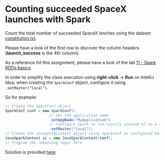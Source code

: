 # Counting succeeded SpaceX launches with Spark

Count the total number of succeeded SpaceX lanches using the dataset [constitution.txt](../datasets/spacex_launches.csv).

Please have a look of the first row to discover the column headers (**launch_success** is the 4th column).

As a reference fot this assignment, please have a look of the lab [11 - Spark RDDs basics](../labs/11-Spark_RDDs_basics/README.md)

In order to simplify the class execution using **right-click** -> **Run** on IntelliJ Idea, when creating the `SparkConf` object, configure it using `.setMaster("local")`.

So for example:

```java
// Create the SparkConf object
SparkConf conf = new SparkConf()
                    // Set the application name
                    .setAppName("MyApplication")
                    // Configure Spark to run locally instead of on a real cluster
                    .setMaster("local");
// Create the JavaSparkContext object using SparkConf as configured before
JavaSparkContext sc = new JavaSparkContext(conf);
// Program the remaining logic here
```

Solution is provided [here](./solution)